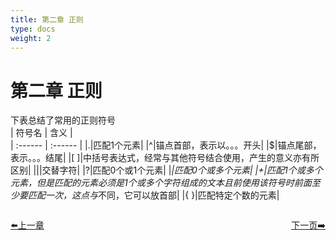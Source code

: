 ```yaml
---
title: 第二章 正则
type: docs
weight: 2
---
```


# 第二章 正则   
下表总结了常用的正则符号      
| 符号名 | 含义 |   
| :------ | :------ |
|.|匹配1个元素|
|^|锚点首部，表示以。。。开头|
|$|锚点尾部，表示。。。结尾|
|[ ]|中括号表达式，经常与其他符号结合使用，产生的意义亦有所区别|
|\||交替字符|
|?|匹配0个或1个元素|
|*|匹配0个或多个元素|
|+|匹配1个或多个元素，但是匹配的元素必须是1个或多个字符组成的文本且前使用该符号时前面至少要匹配一次，这点与*不同，它可以放首部|
|{ }|匹配特定个数的元素|


<div style="display: flex;justify-content: space-between;align-items: center;">
<p><a href="https://books.linuxwt.com/linuxwtbash/ChapterOne/">⬅️上一章</a></p>
<p><a href="https://books.linuxwt.com/linuxwtbash/ChapterTwo/Regular_Anyzifu/">下一页➡️</a></p>
</div>


